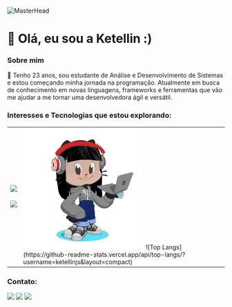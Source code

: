![MasterHead](https://user-images.githubusercontent.com/86270481/214122618-1bf43327-cdef-456e-81fe-fc71a9070c07.gif)

# 🌺 Olá, eu sou a Ketellin :)


### Sobre mim
🌱 Tenho 23 anos, sou estudante de Análise e Desenvolvimento de Sistemas e estou começando minha jornada na programação. Atualmente em busca de conhecimento em novas linguagens, frameworks e ferramentas que vão me ajudar a me tornar uma desenvolvedora ágil e versátil.
### Interesses e Tecnologias que estou explorando:
<table>
  <tr>
    <td>
      <div>
        <img src="https://skillicons.dev/icons?i=html,css,js,github,python" />
      </div>
      <br>
      <img src="https://github-readme-stats.vercel.app/api?username=ketellinjs&show_icons=true&theme=tokyonight">
    </td>
    <td>
      <img src="octocat-1737824702793.png" width="280px">
      ![Top Langs](https://github-readme-stats.vercel.app/api/top-langs/?username=ketellinjs&layout=compact)
    </td>
  </tr>
</table>

### Contato:
<div>
<a href="https://instagram.com/k.etellin" target="_blank"><img src="https://img.shields.io/badge/-Instagram-%23E4405F?style=for-the-badge&logo=instagram&logoColor=white" target="_blank"></a>
<a href="https://www.linkedin.com/in/ketellin-tavares/" target="_blank"><img src="https://img.shields.io/badge/-LinkedIn-%230077B5?style=for-the-badge&logo=linkedin&logoColor=white" target="_blank"></a> 
<a href = "mailto:ketellintavares@gmail.com"><img src="https://img.shields.io/badge/-Gmail-%23333?style=for-the-badge&logo=gmail&logoColor=white" target="_blank"></a>
